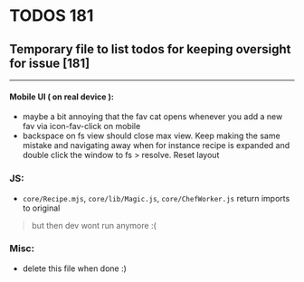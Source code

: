 # TODOS 181
## Temporary file to list todos for keeping oversight for issue [181]

---

#### Mobile UI ( on real device ):
- maybe a bit annoying that the fav cat opens whenever you add a new fav via icon-fav-click on mobile
- backspace on fs view should close max view. Keep making the same mistake and navigating away when for instance recipe
  is expanded and double click the window to fs > resolve. Reset layout

### JS:
- `core/Recipe.mjs`, `core/lib/Magic.js`, `core/ChefWorker.js` return imports to original
> but then dev wont run anymore :(

### Misc:
- delete this file when done :)


